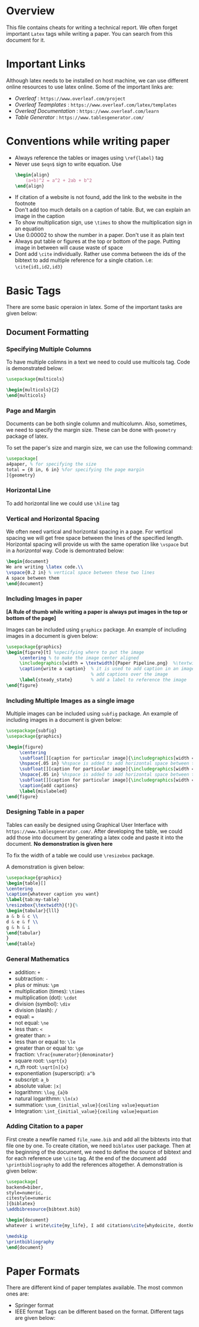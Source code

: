 # Overview
This file contains cheats for writing a technical report. We often forget important ```Latex``` tags while writing a paper. You can search from this document for it. 

# Important Links
Although latex needs to be installed on host machine, we can use different online resources to use latex online. Some of the important links are:
- *Overleaf* : ```https://www.overleaf.com/project```
- *Overleaf Teamplates* : ```https://www.overleaf.com/latex/templates```
- *Overleaf Documentation* : ```https://www.overleaf.com/learn```
- *Table Generator* : ```https://www.tablesgenerator.com/```

# Conventions while writing paper
- Always reference the tables or images using ```\ref{label}``` tag
- Never use ``$eqn$`` sign to write equation. Use 
    ``` latex
    \begin{align}
        (a+b)^2 = a^2 + 2ab + b^2
    \end{align}
    ```
- If citation of a website is not found, add the link to the website in the footnote
- Don't add too much details on a caption of table. But, we can explain an image in the caption
- To show multiplication sign, use ```\times``` to show the multiplication sign in an equation
- Use $0.00002$ to show the number in a paper. Don't use it as plain text
- Always put table or figures at the top or bottom of the page. Putting image in between will cause waste of space
- Dont add ```\cite``` individually. Rather use comma between the ids of the bibtext to add multiple reference for a single citation. i.e: ```\cite{id1,id2,id3}```


# Basic Tags
There are some basic operaion in latex. Some of the important tasks are given below:

## Document Formatting
### Specifying Multiple Columns
To have multiple colimns in a text we need to could use multicols tag. Code is demonstrated below:
``` latex
\usepackage{multicols}

\begin{multicols}{2}
\end{multicols}
```
### Page and Margin
Documents can be both single column and multicolumn. Also, sometimes, we need to specify the margin size. These can be done with ```geometry``` package of latex. 

To set the paper's size and margin size, we can use the following command:
``` latex
\usepackage[
a4paper, % for specifying the size
total = {8 in, 6 in} %for specifying the page margin
]{geometry}
```
### Horizontal Line
To add horizontal line we could use ```\hline``` tag

### Vertical and Horizontal Spacing
We often need vartical and horizontal spacing in a page. For vertical spacing we will get free space between the lines of the specified length. Horizontal spacing will provide us with the same operation like ```\vspace``` but in a *horizontal* way. Code is demontrated below:
``` latex
\begin{document}
We are writing \latex code.\\
\vspace{0.2 in} % vertical space between these two lines
A space between them
\end{document}
```
### Including Images in paper
**[A Rule of thumb while writing a paper is always put images in the top or bottom of the page]**

Images can be included using ```graphicx``` package. An example of including images in a document is given below:
``` latex
\usepackage{graphics}
\begin{figure}[t] %specifying where to put the image
     \centering % to make the image center aligned
     \includegraphics[width = \textwidth]{Paper Pipeline.png}  %\textwidth is used to specify the width of a page,
     \caption{write a caption}  % it is used to add caption in an image. Put caption before include graphics to 
                                % add captions over the image 
     \label{steady_state}       % add a label to reference the image
\end{figure}
```
### Including Multiple Images as a single image
Multiple images can be included using ```subfig``` package. An example of including images in a document is given below:
``` latex
\usepackage{subfig}
\usepackage{graphics}

\begin{figure}
     \centering
     \subfloat[][caption for particular image]{\includegraphics[width = 1.5 in]{mislabel_0.png}\label{<figure0>}}
     \hspace{.05 in} %hspace is added to add horizontal space between the images
     \subfloat[][caption for particular image]{\includegraphics[width = 1.5 in]{mislabel_1.png}\label{<figure1>}}
     \hspace{.05 in} %hspace is added to add horizontal space between the images
     \subfloat[][caption for particular image]{\includegraphics[width = 1.5 in]{mislabel_2.png}\label{<figure2>}}
     \caption{add captions}
     \label{mislabeled}
\end{figure}
```

### Designing Table in a paper
Tables can easily be designed using Graphical User Interface with ```https://www.tablesgenerator.com/```. After developing the table, we could add those into document by generating a latex code and paste it into the document. **No demonstration is given here**

To fix the width of a table we could use ```\resizebox``` package. 

A demonstration is given below:
``` latex
\usepackage{graphicx}
\begin{table}[]
\centering
\caption{whatever caption you want}
\label{tab:my-table}
\resizebox{\textwidth}{!}{%
\begin{tabular}{lll}
a & b & c \\
d & e & f \\
g & h & i
\end{tabular}
}
\end{table}
```
### General Mathematics
- addition: ```+```
- subtraction: ```-```
- plus or minus: ```\pm```
- multiplication (times): ```\times```
- multiplication (dot): ```\cdot```
- division (symbol): ```\div```
- division (slash): ```/```
- equal: ```=```
- not equal: ```\ne```
- less than: ```<```
- greater than: ```>```
- less than or equal to: ```\le```
- greater than or equal to: ```\ge```
- fraction: ```\frac{numerator}{denominator}```
- square root: ```\sqrt{x}```
- *n_th* root: ```\sqrt[n]{x}```
- exponentiation (superscript): ```a^b```
- subscript: ```a_b```
- absolute value: ```|x|```
- logarithmn: ```\log_{a}b```
- natural logarithmn: ```\ln(x)```
- summation: ```\sum_{initial_value}{ceiling value}equation```
- Integration: ```\int_{initial_value}{ceiling value}equation```

### Adding Citation to a paper
First create a newfile named ```file_name.bib``` and add all the bibtexts into that file one by one. To create citation, we need ```biblatex``` user package. Then at the beginning of the document, we need to define the source of bibtext and for each reference use ```\cite``` tag. At the end of the document add ```\printbibliography``` to add the references altogether. A demonstration is given below:
``` latex
\usepackage[
backend=biber,
style=numeric,
citestyle=numeric
]{biblatex}
\addbibresource{bibtext.bib}

\begin{document}
whatever i write\cite{my_life}, I add citations\cite{whydoicite, dontknow}

\medskip
\printbibliography
\end{document}

```

# Paper Formats
There are different kind of paper templates available. The most common ones are:
- Springer format
- IEEE format
Tags can be different based on the format. Different tags are given below:
